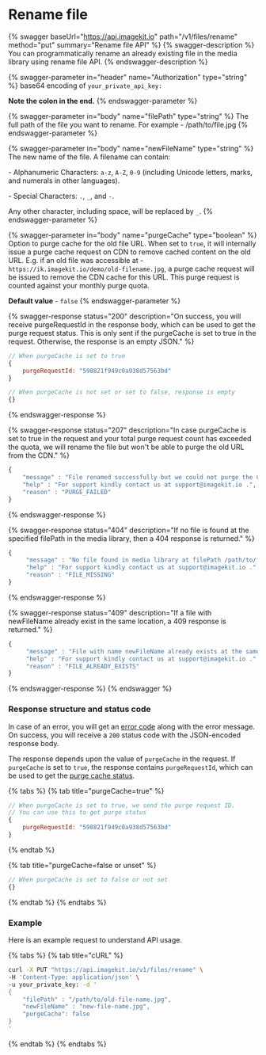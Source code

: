 # Rename file

{% swagger baseUrl="https://api.imagekit.io" path="/v1/files/rename" method="put" summary="Rename file API" %}
{% swagger-description %}
You can programmatically rename an already existing file in the media library using rename file API.
{% endswagger-description %}

{% swagger-parameter in="header" name="Authorization" type="string" %}
base64 encoding of `your_private_api_key:`

**Note the colon in the end.**
{% endswagger-parameter %}

{% swagger-parameter in="body" name="filePath" type="string" %}
The full path of the file you want to rename. For example - /path/to/file.jpg
{% endswagger-parameter %}

{% swagger-parameter in="body" name="newFileName" type="string" %}
The new name of the file. A filename can contain:

\- Alphanumeric Characters: `a-z`, `A-Z`, `0-9` (including Unicode letters, marks, and numerals in other languages). 

\- Special Characters: `.`, `_`, and `-`.

Any other character, including space, will be replaced by `_`.
{% endswagger-parameter %}

{% swagger-parameter in="body" name="purgeCache" type="boolean" %}
Option to purge cache for the old file URL. When set to `true`, it will internally issue a purge cache request on CDN to remove cached content on the old URL. E.g. if an old file was accessible at  - `https://ik.imagekit.io/demo/old-filename.jpg`, a purge cache request will be issued to remove the CDN cache for this URL. This purge request is counted against your monthly purge quota.

**Default value** \- `false`
{% endswagger-parameter %}

{% swagger-response status="200" description="On success, you will receive purgeRequestId in the response body, which can be used to get the purge request status. This is only sent if the purgeCache is set to true in the request. Otherwise, the response is an empty JSON." %}
```javascript
// When purgeCache is set to true
{
    purgeRequestId: "598821f949c0a938d57563bd"
}

// When purgeCache is not set or set to false, response is empty
{}
```
{% endswagger-response %}

{% swagger-response status="207" description="In case purgeCache is set to true in the request and your total purge request count has exceeded the quota, we will rename the file but won't be able to purge the old URL from the CDN." %}
```javascript
{
    "message" : "File renamed successfully but we could not purge the CDN cache for old URL because of rate limits on purge API.",
    "help" : "For support kindly contact us at support@imagekit.io .",
    "reason" : "PURGE_FAILED" 
}
```
{% endswagger-response %}

{% swagger-response status="404" description="If no file is found at the specified filePath in the media library, then a 404 response is returned." %}
```javascript
{
     "message" : "No file found in media library at filePath /path/to/file.jpg",
     "help" : "For support kindly contact us at support@imagekit.io .",
     "reason" : "FILE_MISSING" 
}
```
{% endswagger-response %}

{% swagger-response status="409" description="If a file with newFileName already exist in the same location, a 409 response is returned." %}
```javascript
{
     "message" : "File with name newFileName already exists at the same location.",
     "help" : "For support kindly contact us at support@imagekit.io .",
     "reason" : "FILE_ALREADY_EXISTS" 
}
```
{% endswagger-response %}
{% endswagger %}

### Response structure and status code

In case of an error, you will get an [error code](../api-introduction/#error-codes) along with the error message. On success, you will receive a `200` status code with the JSON-encoded response body.

The response depends upon the value of `purgeCache` in the request. If `purgeCache` is set to `true`, the response contains `purgeRequestId`, which can be used to get the [purge cache status](purge-cache-status.md).

{% tabs %}
{% tab title="purgeCache=true" %}
```javascript
// When purgeCache is set to true, we send the purge request ID.
// You can use this to get purge status
{
    purgeRequestId: "598821f949c0a938d57563bd"
}
```
{% endtab %}

{% tab title="purgeCache=false or unset" %}
```javascript
// When purgeCache is set to false or not set
{}
```
{% endtab %}
{% endtabs %}

### Example

Here is an example request to understand API usage.

{% tabs %}
{% tab title="cURL" %}
```bash
curl -X PUT "https://api.imagekit.io/v1/files/rename" \
-H 'Content-Type: application/json' \
-u your_private_key: -d '
{
	"filePath" : "/path/to/old-file-name.jpg",
	"newFileName" : "new-file-name.jpg",
	"purgeCache": false
}
'
```
{% endtab %}
{% endtabs %}
